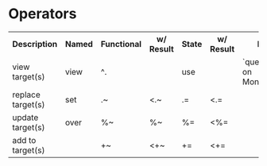 Operators
=========

<table>
<tr>
  <th>Description</th>
  <th>Named</th>
  <th>Functional</th>
  <th>w/ Result</th>
  <th>State</th>
  <th>w/ Result</th>
  <th>Notes</th>
</tr>
<tr>
  <td>view target(s)</td>
  <td>view</td>
  <td>^.</td>
  <td/>
  <td>use</td>
  <td/>
  <td>`query` works on MonadReader</td>
</tr>
<tr>
  <td>replace target(s)</td>
  <td>set</td>
  <td>.~</td>
  <td>&lt;.~</td>
  <td>.=</td>
  <td>&lt;.=</td>
</tr>
<tr>
  <td>update target(s)</td>
  <td>over</td>
  <td>%~</td>
  <td>%~</td>
  <td>%=</td>
  <td>&lt;%=</td>
</tr>
<tr>
  <td>add to target(s)</td>
  <td/>
  <td>+~</td>
  <td>&lt;+~</td>
  <td>+=</td>
  <td>&lt;+=</td>
</tr>
</table>